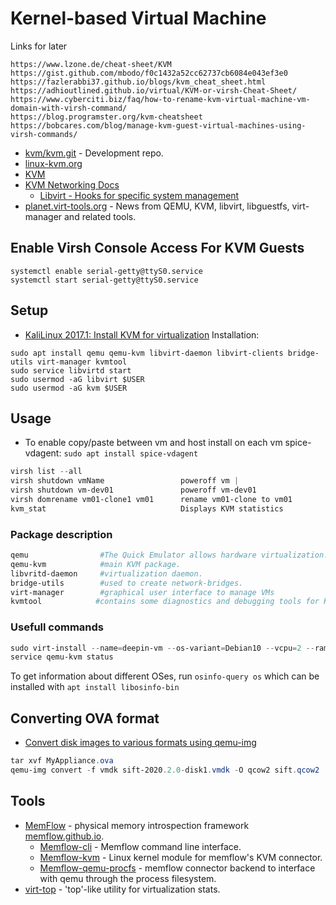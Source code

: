 # Kernel-based Virtual Machine

Links for later
````
https://www.lzone.de/cheat-sheet/KVM
https://gist.github.com/mbodo/f0c1432a52cc62737cb6084e043ef3e0
https://fazlerabbi37.github.io/blogs/kvm_cheat_sheet.html
https://adhioutlined.github.io/virtual/KVM-or-virsh-Cheat-Sheet/
https://www.cyberciti.biz/faq/how-to-rename-kvm-virtual-machine-vm-domain-with-virsh-command/
https://blog.programster.org/kvm-cheatsheet
https://bobcares.com/blog/manage-kvm-guest-virtual-machines-using-virsh-commands/
````
- [kvm/kvm.git](https://git.kernel.org/pub/scm/virt/kvm/kvm.git) - Development repo.
- [linux-kvm.org](https://www.linux-kvm.org/page/Main_Page)
- [KVM](https://www.kernel.org/doc/html/latest/virt/kvm/index.html)
- [KVM Networking Docs](https://wiki.libvirt.org/page/Networking#NAT_forwarding_.28aka_.22virtual_networks.22.29)
  - [Libvirt - Hooks for specific system management](https://www.libvirt.org/hooks.html)
- [planet.virt-tools.org](https://planet.virt-tools.org/) - News from QEMU, KVM, libvirt, libguestfs, virt-manager and related tools.

## Enable Virsh Console Access For KVM Guests
````
systemctl enable serial-getty@ttyS0.service
systemctl start serial-getty@ttyS0.service
````

## Setup
- [KaliLinux 2017.1: Install KVM for virtualization](https://www.hiroom2.com/2017/07/23/kalilinux-2017-1-kvm-en/)
Installation:
````
sudo apt install qemu qemu-kvm libvirt-daemon libvirt-clients bridge-utils virt-manager kvmtool
sudo service libvirtd start
sudo usermod -aG libvirt $USER
sudo usermod -aG kvm $USER
````
## Usage
- To enable copy/paste between vm and host install on each vm spice-vdagent: `sudo apt install spice-vdagent`
````powershell
virsh list --all
virsh shutdown vmName                 poweroff vm |
virsh shutdown vm-dev01               poweroff vm-dev01
virsh domrename vm01-clone1 vm01      rename vm01-clone to vm01
kvm_stat                              Displays KVM statistics
````

### Package description
````powershell
qemu                #The Quick Emulator allows hardware virtualization.
qemu-kvm            #main KVM package.
libvritd-daemon     #virtualization daemon.
bridge-utils        #used to create network-bridges.
virt-manager        #graphical user interface to manage VMs
kvmtool            #contains some diagnostics and debugging tools for KVM.
````

### Usefull commands
````powershell
sudo virt-install --name=deepin-vm --os-variant=Debian10 --vcpu=2 --ram=2048 --graphics spice --location=/home/Downloads/deepin-20Beta-desktop-amd64.iso --network bridge:vibr0 
service qemu-kvm status
````
To get information about different OSes, run `osinfo-query os` which can be installed with `apt install libosinfo-bin`

## Converting OVA format
- [Convert disk images to various formats using qemu-img](https://techpiezo.com/linux/convert-disk-images-to-various-formats-using-qemu-img/)
````powershell
tar xvf MyAppliance.ova
qemu-img convert -f vmdk sift-2020.2.0-disk1.vmdk -O qcow2 sift.qcow2
````

## Tools
- [MemFlow](https://github.com/memflow/memflow) - physical memory introspection framework [memflow.github.io](https://memflow.github.io).
  - [Memflow-cli](https://github.com/memflow/memflow-cli) - Memflow command line interface.
  - [Memflow-kvm](https://github.com/memflow/memflow-kvm) - Linux kernel module for memflow's KVM connector.
  - [Memflow-qemu-procfs](https://github.com/memflow/memflow-qemu-procfs) - memflow connector backend to interface with qemu through the process filesystem.
- [virt-top](https://linux.die.net/man/1/virt-top) - 'top'-like utility for virtualization stats.



